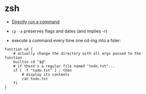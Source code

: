 # zsh

- [Directly run a command](https://superuser.com/questions/91881/invoke-zsh-having-it-run-a-command-and-then-enter-interactive-mode-instead-of)

- `cp -a` preserves flags and dates (and implies -r)

- execute a command every time one cd-ing into a foler:
```
function cd {
    # actually change the directory with all args passed to the function
    builtin cd "$@"
    # if there's a regular file named "todo.txt"...
    if [ -f "todo.txt" ] ; then
        # display its contents
        cat todo.txt
    fi
}
```